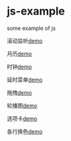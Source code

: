 # js-example
some example of js

滚动监听[demo](https://hanihanihaani.github.io/js-demo/scrollSpy.html)


月历[demo](https://hanihanihaani.github.io/js-demo/calendar.html)

时钟[demo](https://hanihanihaani.github.io/js-demo/clock.html)

延时菜单[demo](https://hanihanihaani.github.io/js-demo/delay-menu.html)

拖拽[demo](https://hanihanihaani.github.io/js-demo/drag-1.html)

轮播图[demo](https://hanihanihaani.github.io/js-demo/carousel-1.html)

选项卡[demo](https://hanihanihaani.github.io/js-demo/tab.html)

各行换色[demo](https://hanihanihaani.github.io/js-demo/zebra-list.html)